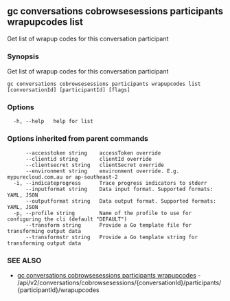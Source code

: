 ## gc conversations cobrowsesessions participants wrapupcodes list

Get list of wrapup codes for this conversation participant

### Synopsis

Get list of wrapup codes for this conversation participant

```
gc conversations cobrowsesessions participants wrapupcodes list [conversationId] [participantId] [flags]
```

### Options

```
  -h, --help   help for list
```

### Options inherited from parent commands

```
      --accesstoken string    accessToken override
      --clientid string       clientId override
      --clientsecret string   clientSecret override
      --environment string    environment override. E.g. mypurecloud.com.au or ap-southeast-2
  -i, --indicateprogress      Trace progress indicators to stderr
      --inputformat string    Data input format. Supported formats: YAML, JSON
      --outputformat string   Data output format. Supported formats: YAML, JSON
  -p, --profile string        Name of the profile to use for configuring the cli (default "DEFAULT")
      --transform string      Provide a Go template file for transforming output data
      --transformstr string   Provide a Go template string for transforming output data
```

### SEE ALSO

* [gc conversations cobrowsesessions participants wrapupcodes](gc_conversations_cobrowsesessions_participants_wrapupcodes.html)	 - /api/v2/conversations/cobrowsesessions/{conversationId}/participants/{participantId}/wrapupcodes


